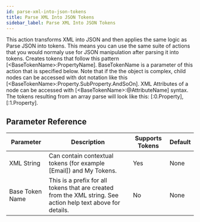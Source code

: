 ```yaml
---
id: parse-xml-into-json-tokens
title: Parse XML Into JSON Tokens
sidebar_label: Parse XML Into JSON Tokens
---
```



This action transforms XML into JSON and then applies the same logic as Parse JSON into tokens. This means you can use the same suite of actions that you would normaly use for JSON manipulation after parsing it into tokens. Creates tokens that follow this pattern [&lt;BaseTokenName&gt;:PropertyName]. BaseTokenName is a parameter of this action that is specified below. Note that if the the object is complex, child nodes can be accessed with dot notation like this [&lt;BaseTokenName&gt;:Property.SubProperty.AndSoOn]. XML Attributes of a node can be accessed with [&lt;BaseTokenName&gt;:@AttributeName] syntax. The tokens resulting from an array parse will look like this: [:0.Property], [:1.Property].

## Parameter Reference
| Parameter | Description | Supports Tokens | Default |
| -- | -- | -- | -- |
| XML String | Can contain contextual tokens (for example [Email]) and My Tokens. | Yes | None |
| Base Token Name | This is a prefix for all tokens that are created from the XML string. See action help text above for details. | No | None |
